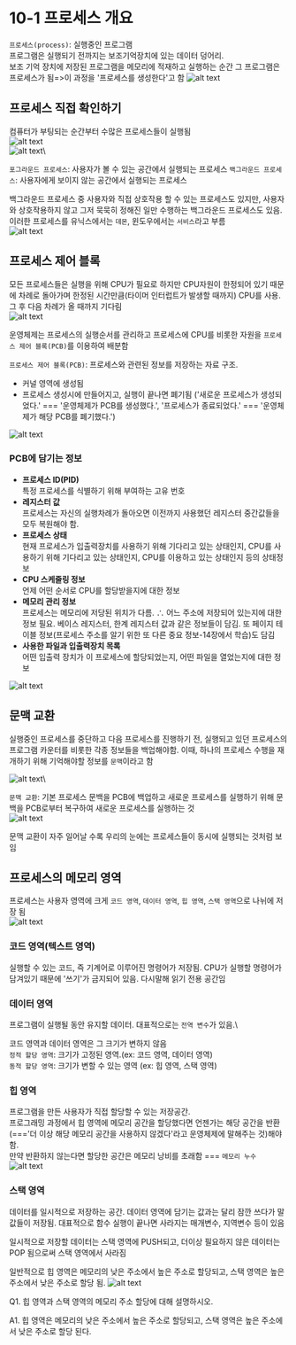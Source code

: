 # 10-1 프로세스 개요

`프로세스(process)`: 실행중인 프로그램\
프로그램은 실행되기 전까지는 보조기억장치에 있는 데이터 덩어리.\
보조 기억 장치에 저장된 프로그램을 메모리에 적재하고 실행하는 순간 그 프로그램은 프로세스가 됨=>이 과정을 '프로세스를 생성한다'고 함
![alt text](image.png)

## 프로세스 직접 확인하기
컴퓨터가 부팅되는 순간부터 수많은 프로세스들이 실행됨\
![alt text](image-1.png)\
![alt text](image-2.png)\

`포그라운드 프로세스`: 사용자가 볼 수 있는 공간에서 실행되는 프로세스
`백그라운드 프로세스`: 사용자에게 보이지 않는 공간에서 실행되는 프로세스

백그라운드 프로세스 중 사용자와 직접 상호작용 할 수 있는 프로세스도 있지만, 사용자와 상호작용하지 않고 그저 묵묵히 정해진 일만 수행하는 백그라운드 프로세스도 있음. 이러한 프로세스를 유닉스에서는 `데몬`, 윈도우에서는 `서비스`라고 부름\
![alt text](image-3.png)

## 프로세스 제어 블록
모든 프로세스들은 실행을 위해 CPU가 필요로 하지만 CPU자원이 한정되어 있기 때문에 차례로 돌아가며 한정된 시간만큼(타이머 인터럽트가 발생할 때까지) CPU를 사용. 그 후 다음 차례가 올 때까지 기다림\
![alt text](image-4.png)

운영체제는 프로세스의 실행순서를 관리하고 프로세스에 CPU를 비롯한 자원을 `프로세스 제어 블록(PCB)`를 이용하여 배분함

`프로세스 제어 블록(PCB)`: 프로세스와 관련된 정보를 저장하는 자료 구조. 
- 커널 영역에 생성됨
- 프로세스 생성시에 만들어지고, 실행이 끝나면 폐기됨
  ('새로운 프로세스가 생성되었다.' === '운영체제가 PCB를 생성했다.', 
  '프로세스가 종료되었다.' === '운영체제가 해당 PCB를 폐기했다.')

![alt text](image-5.png)

### PCB에 담기는 정보
- **프로세스 ID(PID)**\
  특정 프로세스를 식별하기 위해 부여하는 고유 번호
- **레지스터 값**\
  프로세스는 자신의 실행차례가 돌아오면 이전까지 사용했던 레지스터 중간값들을 모두 복원해야 함.
- **프로세스 상태**\
  현재 프로세스가 입출력장치를 사용하기 위해 기다리고 있는 상태인지, CPU를 사용하기 위해 기다리고 있는 상태인지, CPU를 이용하고 있는 상태인지 등의 상태정보
- **CPU 스케줄링 정보**\
  언제 어떤 순서로 CPU를 할당받을지에 대한 정보
- **메모리 관리 정보**\
  프로세스는 메모리에 저당된 위치가 다름. ∴ 어느 주소에 저장되어 있는지에 대한 정보 필요. 베이스 레지스터, 한계 레지스터 값과 같은 정보들이 담김. 또 페이지 테이블 정보(프로세스 주소를 알기 위한 또 다른 중요 정보-14장에서 학습)도 담김
- **사용한 파일과 입출력장치 목록**\
  어떤 입출력 장치가 이 프로세스에 할당되었는지, 어떤 파일을 열었는지에 대한 정보

![alt text](image-6.png)

## 문맥 교환
실행중인 프로세스를 중단하고 다음 프로세스를 진행하기 전, 실행되고 있던 프로세스의 프로그램 카운터를 비롯한 각종 정보들을 백업해야함. 이때, 하나의 프로세스 수행을 재개하기 위해 기억해야할 정보를 `문맥`이라고 함

![alt text](image-7.png)\

`문맥 교환`: 기본 프로세스 문백을 PCB에 백업하고 새로운 프로세스를 실행하기 위해 문백을 PCB로부터 복구하여 새로운 프로세스를 실행하는 것\
![alt text](image-8.png)

문맥 교환이 자주 일어날 수록 우리의 눈에는 프로세스들이 동시에 실행되는 것처럼 보임

## 프로세스의 메모리 영역
프로세스는 사용자 영역에 크게 `코드 영역`, `데이터 영역`, `힙 영역`, `스택 영역`으로 나뉘에 저장 됨\
![alt text](image-9.png)

### 코드 영역(텍스트 영역)
실행할 수 있는 코드, 즉 기계어로 이루어진 명령어가 저장됨. CPU가 실행할 명령어가 담겨있기 때문에 '쓰기'가 금지되어 있음. 다시말해 읽기 전용 공간임

### 데이터 영역
프로그램이 실행될 동안 유지할 데이터. 대표적으로는 `전역 변수`가 있음.\

코드 영역과 데이터 영역은 그 크기가 변하지 않음\
`정적 할당 영역`: 크기가 고정된 영역.(ex: 코드 영역, 데이터 영역)\
`동적 할당 영역`: 크기가 변할 수 있는 영역 (ex: 힙 영역, 스택 영역)

### 힙 영역
프로그램을 만든 사용자가 직접 할당할 수 있는 저장공간.\
프로그래밍 과정에서 힙 영역에 메모리 공간을 할당했다면 언젠가는 해당 공간을 반환(==='더 이상 해당 메모리 공간을 사용하지 않겠다'라고 운영체제에 말해주는 것)해야 함.\
만약 반환하지 않는다면 할당한 공간은 메모리 낭비를 초래함 === `메모리 누수`\
![alt text](image-10.png)

### 스택 영역
데이터를 일시적으로 저장하는 공간. 데이터 영역에 담기는 값과는 달리 잠깐 쓰다가 말 값들이 저장됨. 대표적으로 함수 실행이 끝나면 사라지는 매개변수, 지역변수 등이 있음

일시적으로 저장할 데이터는 스택 영역에 PUSH되고, 더이상 필요하지 않은 데이터는 POP 됨으로써 스택 영역에서 사라짐

일반적으로 힙 영역은 메모리의 낮은 주소에서 높은 주소로 할당되고, 스택 영역은 높은 주소에서 낮은 주소로 할당 됨.
![alt text](image-11.png)



Q1. 힙 영역과 스택 영역의 메모리 주소 할당에 대해 설명하시오.

A1. 힙 영역은 메모리의  낮은 주소에서 높은 주소로 할당되고, 스택 영역은 높은 주소에서 낮은 주소로 할당 된다.